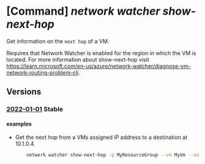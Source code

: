 # [Command] _network watcher show-next-hop_

Get information on the `next hop` of a VM.

Requires that Network Watcher is enabled for the region in which the VM is located. For more information about show-next-hop visit https://learn.microsoft.com/en-us/azure/network-watcher/diagnose-vm-network-routing-problem-cli.

## Versions

### [2022-01-01](/Resources/mgmt-plane/L3N1YnNjcmlwdGlvbnMve30vcmVzb3VyY2Vncm91cHMve30vcHJvdmlkZXJzL21pY3Jvc29mdC5uZXR3b3JrL25ldHdvcmt3YXRjaGVycy97fS9uZXh0aG9w/2022-01-01.xml) **Stable**

<!-- mgmt-plane /subscriptions/{}/resourcegroups/{}/providers/microsoft.network/networkwatchers/{}/nexthop 2022-01-01 -->

#### examples

- Get the next hop from a VMs assigned IP address to a destination at 10.1.0.4.
    ```bash
        network watcher show-next-hop -g MyResourceGroup --vm MyVm --source-ip 10.0.0.4 --dest-ip 10.1.0.4
    ```
